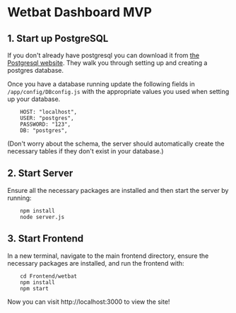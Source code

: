 # Wetbat Dashboard MVP 

## 1. Start up PostgreSQL

If you don't already have postgresql you can download it from [the Postgresql website](https://www.postgresql.org/download/). They walk you through setting up and creating a postgres database. 

Once you have a database running update the following fields in `/app/config/DBconfig.js` with the appropriate values you used when setting up your database.

```
    HOST: "localhost",
    USER: "postgres",
    PASSWORD: "123",
    DB: "postgres",
```
(Don't worry about the schema, the server should automatically create the necessary tables if they don't exist in your database.)

## 2. Start Server

Ensure all the necessary packages are installed and then start the server by running:
```
    npm install
    node server.js
```


## 3. Start Frontend

In a new terminal, navigate to the main frontend directory, ensure the necessary packages are installed, and run the frontend with:

```
    cd Frontend/wetbat
    npm install
    npm start
```

Now you can visit http://localhost:3000 to view the site!